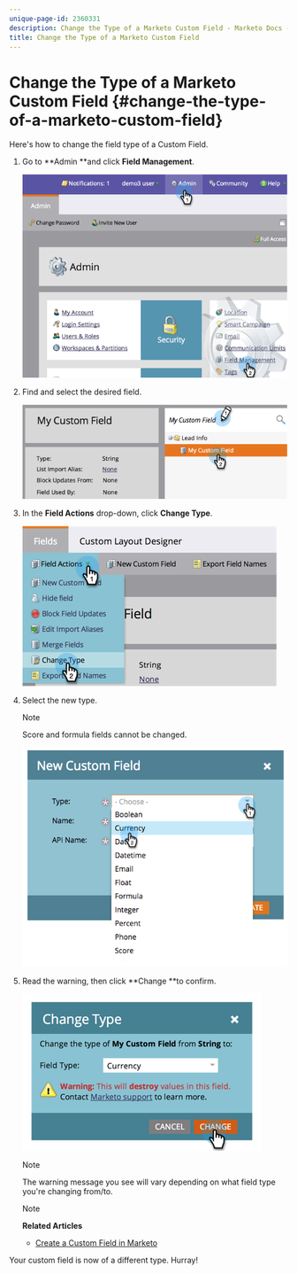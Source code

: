 ```yaml
---
unique-page-id: 2360331
description: Change the Type of a Marketo Custom Field - Marketo Docs - Product Documentation
title: Change the Type of a Marketo Custom Field
---
```


# Change the Type of a Marketo Custom Field {#change-the-type-of-a-marketo-custom-field}

Here's how to change the field type of a Custom Field.

1. Go to **Admin **and click **Field Management**.

   ![](assets/image2014-9-18-13-3a4-3a39.png)

1. Find and select the desired field.

   ![](assets/image2014-9-18-13-3a4-3a48.png)

1. In the **Field Actions** drop-down, click **Change Type**.

   ![](assets/image2014-9-18-13-3a4-3a57.png)

1. Select the new type.

   >[!NOTE]
   >
   >Score and formula fields cannot be changed.

   ![](assets/image2015-4-22-9-3a39-3a3.png)

1. Read the warning, then click **Change **to confirm.

   ![](assets/image2014-9-18-13-3a5-3a23.png)

   >[!NOTE]
   >
   >The warning message you see will vary depending on what field type you're changing from/to.

   >[!NOTE]
   >
   >**Related Articles**
   >
   >    
   >    
   >    * [Create a Custom Field in Marketo](create-a-custom-field-in-marketo.md)
   >    
   >

Your custom field is now of a different type. Hurray! 
